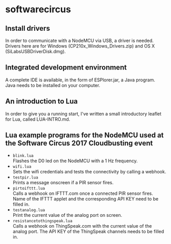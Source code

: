 # softwarecircus
## Install drivers
In order to communicate with a NodeMCU via USB, a driver is needed. Drivers here are for Windows (CP210x_Windows_Drivers.zip) and OS X (SiLabsUSBDriverDisk.dmg). 

## Integrated development environment
A complete IDE is available, in the form of ESPlorer.jar, a Java program. Java needs to be installed on your computer.

## An introduction to Lua
In order to give you a running start, I've written a small introductory leaflet for Lua, called LUA-INTRO.md.

## Lua example programs for the NodeMCU used at the Software Circus 2017 Cloudbusting event
* `blink.lua`  
Flashes the D0 led on the NodeMCU with a 1 Hz frequency.
* `wifi.lua`  
Sets the wifi credentials and tests the connectivity by calling a webhook.
* `testpir.lua`  
Prints a message onscreen if a PIR sensor fires.
* `pirtoifttt.lua`  
Calls a webhook on IFTTT.com once a connected PIR sensor fires. Name of the IFTTT applet and the corresponding API KEY need to be filled in.
* `testanalog.lua`  
Print the current value of the analog port on screen.  
* `resistancetothingspeak.lua`   
Calls a webhook on ThingSpeak.com with the current value of the analog port. The API KEY of the ThingSpeak channels needs to be filled in.

